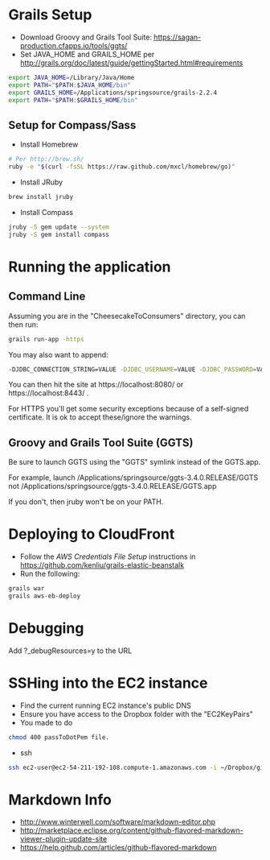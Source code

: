 # Grails Setup

* Download Groovy and Grails Tool Suite: https://sagan-production.cfapps.io/tools/ggts/
* Set JAVA_HOME and GRAILS_HOME per http://grails.org/doc/latest/guide/gettingStarted.html#requirements

```bash
export JAVA_HOME=/Library/Java/Home
export PATH="$PATH:$JAVA_HOME/bin"
export GRAILS_HOME=/Applications/springsource/grails-2.2.4
export PATH="$PATH:$GRAILS_HOME/bin"
```

## Setup for Compass/Sass

* Install Homebrew
```bash
# Per http://brew.sh/
ruby -e "$(curl -fsSL https://raw.github.com/mxcl/homebrew/go)"
```
* Install JRuby
```bash
brew install jruby
```

* Install Compass
```bash
jruby -S gem update --system
jruby -S gem install compass
```

# Running the application 

## Command Line
Assuming you are in the "CheesecakeToConsumers" directory, you can then run:

```bash
grails run-app -https
```

You may also want to append:

```bash
-DJDBC_CONNECTION_STRING=VALUE -DJDBC_USERNAME=VALUE -DJDBC_PASSWORD=VALUE -DuseProdDb=true -DMAIL_USERNAME=VALUE -DMAIL_PASSWORD=VALUE
```

You can then hit the site at https://localhost:8080/ or https://localhost:8443/ .

For HTTPS you'll get some security exceptions because of a self-signed certificate.  It is ok to accept these/ignore the warnings.

## Groovy and Grails Tool Suite (GGTS)
Be sure to launch GGTS using the "GGTS" symlink instead of the GGTS.app.  

For example, launch /Applications/springsource/ggts-3.4.0.RELEASE/GGTS not /Applications/springsource/ggts-3.4.0.RELEASE/GGTS.app

If you don't, then jruby won't be on your PATH.

# Deploying to CloudFront

* Follow the *AWS Credentials File Setup* instructions in https://github.com/kenliu/grails-elastic-beanstalk
* Run the following:
```bash
grails war
grails aws-eb-deploy
```

# Debugging

Add ?_debugResources=y to the URL

# SSHing into the EC2 instance

* Find the current running EC2 instance's public DNS
* Ensure you have access to the Dropbox folder with the "EC2KeyPairs"
* You made to do 

```bash
chmod 400 passToDotPem file.
```

* ssh

```bash
ssh ec2-user@ec2-54-211-192-108.compute-1.amazonaws.com -i ~/Dropbox/givecheesecakes.com/EC2KeyPairs/givecheesecakescom2.pem
```

# Markdown Info

* http://www.winterwell.com/software/markdown-editor.php
* http://marketplace.eclipse.org/content/github-flavored-markdown-viewer-plugin-update-site
* https://help.github.com/articles/github-flavored-markdown